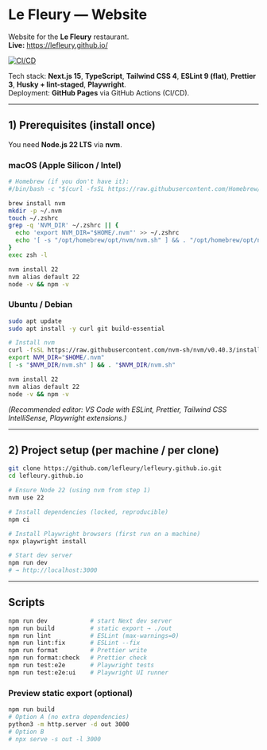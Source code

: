 # Le Fleury — Website

Website for the **Le Fleury** restaurant.  
**Live:** https://lefleury.github.io/

[![CI/CD](https://github.com/lefleury/lefleury.github.io/actions/workflows/ci-cd.yml/badge.svg?branch=main)](https://github.com/lefleury/lefleury.github.io/actions/workflows/ci-cd.yml)

Tech stack: **Next.js 15**, **TypeScript**, **Tailwind CSS 4**, **ESLint 9 (flat)**, **Prettier 3**, **Husky + lint-staged**, **Playwright**.  
Deployment: **GitHub Pages** via GitHub Actions (CI/CD).

---

## 1) Prerequisites (install once)

You need **Node.js 22 LTS** via **nvm**.

### macOS (Apple Silicon / Intel)

```bash
# Homebrew (if you don't have it):
#/bin/bash -c "$(curl -fsSL https://raw.githubusercontent.com/Homebrew/install/HEAD/install.sh)"

brew install nvm
mkdir -p ~/.nvm
touch ~/.zshrc
grep -q 'NVM_DIR' ~/.zshrc || {
  echo 'export NVM_DIR="$HOME/.nvm"' >> ~/.zshrc
  echo '[ -s "/opt/homebrew/opt/nvm/nvm.sh" ] && . "/opt/homebrew/opt/nvm/nvm.sh"' >> ~/.zshrc
}
exec zsh -l

nvm install 22
nvm alias default 22
node -v && npm -v
```

### Ubuntu / Debian

```bash
sudo apt update
sudo apt install -y curl git build-essential

# Install nvm
curl -fsSL https://raw.githubusercontent.com/nvm-sh/nvm/v0.40.3/install.sh | bash
export NVM_DIR="$HOME/.nvm"
[ -s "$NVM_DIR/nvm.sh" ] && . "$NVM_DIR/nvm.sh"

nvm install 22
nvm alias default 22
node -v && npm -v
```

_(Recommended editor: VS Code with ESLint, Prettier, Tailwind CSS IntelliSense, Playwright extensions.)_

---

## 2) Project setup (per machine / per clone)

```bash
git clone https://github.com/lefleury/lefleury.github.io.git
cd lefleury.github.io

# Ensure Node 22 (using nvm from step 1)
nvm use 22

# Install dependencies (locked, reproducible)
npm ci

# Install Playwright browsers (first run on a machine)
npx playwright install

# Start dev server
npm run dev
# → http://localhost:3000
```

---

## Scripts

```bash
npm run dev            # start Next dev server
npm run build          # static export → ./out
npm run lint           # ESLint (max-warnings=0)
npm run lint:fix       # ESLint --fix
npm run format         # Prettier write
npm run format:check   # Prettier check
npm run test:e2e       # Playwright tests
npm run test:e2e:ui    # Playwright UI runner
```

### Preview static export (optional)

```bash
npm run build
# Option A (no extra dependencies)
python3 -m http.server -d out 3000
# Option B
# npx serve -s out -l 3000
```
